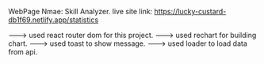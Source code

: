 WebPage Nmae: Skill Analyzer.
live site link: https://lucky-custard-db1f69.netlify.app/statistics

---> used react router dom for this project.
---> used rechart for building chart.
---> used toast to show message.
---> used loader to load data from api.